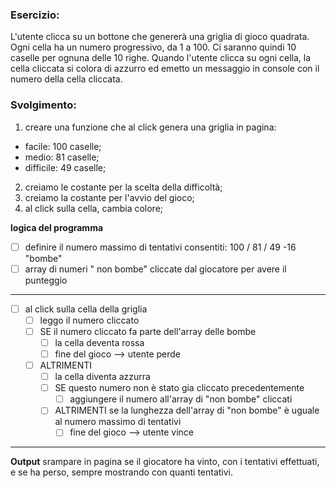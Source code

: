 ### Esercizio:
L'utente clicca su un bottone che genererà una griglia di gioco quadrata.
Ogni cella ha un numero progressivo, da 1 a 100.
Ci saranno quindi 10 caselle per ognuna delle 10 righe.
Quando l'utente clicca su ogni cella, la cella cliccata si colora di azzurro ed emetto un messaggio in console con il numero della cella cliccata.

### Svolgimento:
1. creare una funzione che al click genera una griglia in pagina:
- facile: 100 caselle;
- medio: 81 caselle;
- difficile: 49 caselle;

2. creiamo le costante per la scelta della difficoltà;
3. creiamo la costante per l'avvio del gioco;
4. al click sulla cella, cambia colore;

**logica del programma**
- [ ] definire il numero massimo di tentativi consentiti: 100 / 81 / 49 -16 "bombe"
- [ ] array di numeri " non bombe" cliccate dal giocatore per avere il punteggio
***
- [ ] al click sulla cella della griglia
  - [ ] leggo il numero cliccato
  - [ ] SE il numero cliccato fa parte dell'array delle bombe
    - [ ] la cella deventa rossa
    - [ ] fine del gioco --> utente perde
  - [ ] ALTRIMENTI 
    - [ ] la cella diventa azzurra
    - [ ] SE questo numero non è stato gia cliccato precedentemente
      - [ ] aggiungere il numero all'array di "non bombe" cliccati
    - [ ] ALTRIMENTI se la lunghezza dell'array di "non bombe" è uguale al numero massimo di tentativi
      - [ ] fine del gioco --> utente vince 
***
**Output**
srampare in pagina se il giocatore ha vinto, con i tentativi effettuati, e se ha perso, sempre mostrando con quanti tentativi.